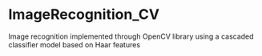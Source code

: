 # ImageRecognition_CV
Image recognition implemented through OpenCV library using a cascaded classifier model based on Haar features
